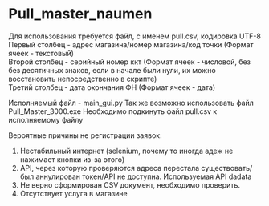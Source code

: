 # Pull_master_naumen
Для использования требуется файл, с именем pull.csv, кодировка UTF-8 <br/>
Первый столбец - адрес магазина/номер магазина/код точки (Формат ячеек - текстовый) <br/>
Второй столбец - серийный номер ккт (Формат ячеек - числовой, без без десятичных знаков, если в начале были нули, их можно восстановить непосредственно в скрипте) <br/>
Третий столбец - дата окончания ФН (Формат ячеек - дата) <br/>


Исполняемый файл - main_gui.py
Так же возможно использовать файл Pull_Master_3000.exe
Необходимо подкинуть файл pull.csv к исполняемому файлу


Вероятные причины не регистрации заявок:
1. Нестабильный интернет (selenium, почему то иногда адеж не нажимает кнопки из-за этого)
2. API, через которую проверяются адреса перестала существовать/был аннулирован токен/API не доступна. Используемая API dadata
3. Не верно сформирован CSV документ, необходимо проверить.
4. Отсутствует услуга в магазине
